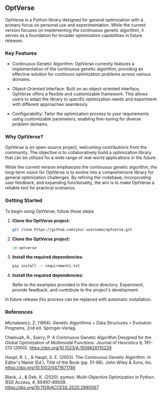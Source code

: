 ## **OptVerse**

OptVerse is a Python library designed for general optimization with a primary focus on personal use and experimentation. While the current version focuses on implementing the continuous genetic algorithm, it serves as a foundation for broader optimization capabilities in future releases.

### Key Features

- Continuous Genetic Algorithm: OptVerse currently features a implementation of the continuous genetic algorithm, providing an effective solution for continuos optimization problems across various domains.

- Object-Oriented Interface: Built on an object-oriented interface, OptVerse offers a flexible and customizable framework. This allows users to adapt the library to specific optimization needs and experiment with different approaches seamlessly.

- Configurability: Tailor the optimization process to your requirements using customizable parameters, enabling fine-tuning for diverse problem domains.

### Why OptVerse?

OptVerse is an open-source project, welcoming contributions from the community. The objective is to collaboratively build a optimization library that can be utilized for a wide range of real-world applications in the future.

While the current version emphasizes the continuous genetic algorithm, the long-term vision for OptVerse is to evolve into a comprehensive library for general optimization challenges. By refining the codebase, incorporating user feedback, and expanding functionality, the aim is to make OptVerse a reliable tool for practical scenarios.

### Getting Started

To begin using OptVerse, follow these steps:

1. **Clone the OptVerse project:**

   ```bash
   git clone https://github.com/your-username/optverse.git
   ```

2. **Clone the OptVerse project:**
    ```bash
    cd optverse
    ```

3. **Install the required dependencies:**
    ```bash
    pip install -r requirements.txt
    ```

4. **Install the required dependencies:**
    
    Refer to the examples provided in the docs directory. Experiment, provide feedback, and contribute to the project's development.

In future release this process can be replaced with automatic installation.


### References

Michalewicz, Z. (1994). Genetic Algorithms + Data Structures = Evolution Programs, 2nd ed. Springer-Verlag.

Chelouah, R., Siarry, P. A Continuous Genetic Algorithm Designed for the Global Optimization of Multimodal Functions. Journal of Heuristics 6, 191–213 (2000). https://doi.org/10.1023/A:1009626110229

Haupt, R. L., & Haupt, S. E. (2003). The Continuous Genetic Algorithm. In Editor's Name (Ed.), Title of the Book (pp. 51-66). John Wiley & Sons, Inc. https://doi.org/10.1002/0471671746

Blank, J., & Deb, K. (2020). pymoo: Multi-Objective Optimization in Python. IEEE Access, 8, 89497-89509. https://doi.org/10.1109/ACCESS.2020.2990567
